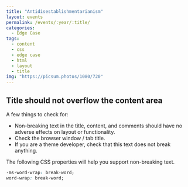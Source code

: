 ```yaml
---
title: "Antidisestablishmentarianism"
layout: events
permalink: /events/:year/:title/
categories:
  - Edge Case
tags:
  - content
  - css
  - edge case
  - html
  - layout
  - title
img: "https://picsum.photos/1080/720"
---
```


## Title should not overflow the content area

A few things to check for:

  * Non-breaking text in the title, content, and comments should have no adverse effects on layout or functionality.
  * Check the browser window / tab title.
  * If you are a theme developer, check that this text does not break anything.

The following CSS properties will help you support non-breaking text.

```css
-ms-word-wrap: break-word;
word-wrap: break-word;
```